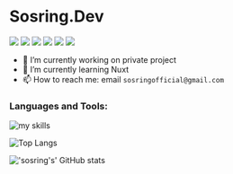 
# Sosring.Dev
![](https://img.shields.io/badge/OS-Endeavouros-informational?style=flat&logoColor=white&color=#9147FF)
![](https://img.shields.io/badge/WM-i3wm-informational?style=flat&logoColor=white&color=#9147FF)
![](https://img.shields.io/badge/Shell-Bash-informational?style=flat&logoColor=white&color=#9147FF)
![](https://img.shields.io/badge/Editor-Neovim-informational?style=flat&logoColor=white&color=#9147FF)
![](https://img.shields.io/badge/Language-Javascript-informational?style=flat&logoColor=white&color=#9147FF)
![](https://img.shields.io/badge/Framework-Vue-infouejsrmational?style=flat&logoColor=white&color=#9147FF)

- 🔭 I’m currently working on private project
- 🌱 I’m currently learning Nuxt
- 📫 How to reach me: email `sosringofficial@gmail.com`


<h3 align="left">Languages and Tools:</h3>

![my skills](https://skillicons.dev/icons?i=javascript,tailwind,sass,nodejs,react,vuejs,mongodb,git,linux&theme=light)

![Top Langs](https://github-readme-stats.vercel.app/api/top-langs/?username=sosring&layout=compact&theme=palenight)

!['sosring's' GitHub stats](https://github-readme-stats.vercel.app/api?username=sosring&show_icons=true&theme=onedark)
